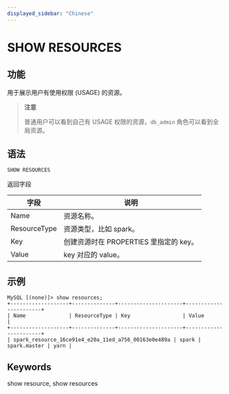 ```yaml
---
displayed_sidebar: "Chinese"
---
```


# SHOW RESOURCES

## 功能

用于展示用户有使用权限 (USAGE) 的资源。

> **注意**
>
> 普通用户可以看到自己有 USAGE 权限的资源，`db_admin` 角色可以看到全局资源。

## 语法

```sql
SHOW RESOURCES
```

返回字段

| 字段     | 说明                                              |
| -------- | ----------------------------------|
| Name    | 资源名称。                                          |
| ResourceType    | 资源类型，比如 spark。                       |
| Key     |  创建资源时在 PROPERTIES 里指定的 key。               |
| Value   |    key 对应的 value。                               |

## 示例

```plain
MySQL [(none)]> show resources;
+-------------------+--------------+---------------------+-----------------------+
| Name              | ResourceType | Key                 | Value                 |
+-------------------+--------------+---------------------+-----------------------+
| spark_resource_16ce91e4_e20a_11ed_a756_00163e0e489a | spark | spark.master | yarn |
```

## Keywords

show resource, show resources

